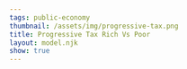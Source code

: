 ```yaml
---
tags: public-economy
thumbnail: /assets/img/progressive-tax.png
title: Progressive Tax Rich Vs Poor
layout: model.njk
show: true
---
```

<script defer>
const myCalculator = new EconVision();
myCalculator.setGraphs({'engine':'desmos','idDiv':'TheGraphForPoor','height':'650px','width':'50','left':'-25','right':'2500','bottom':'-15','top':'250','copy':true,'expressions':false,'zoomFit':true,'showXAxis':true,'showYAxis':true,'xAxisLabel':'h(hours)','yAxisLabel':'w($)'});
myCalculator.setGraphs({'engine':'desmos','idDiv':'TheGraphForRich','height':'650px','width':'50','left':'-25','right':'2500','bottom':'-15','top':'250','copy':true,'expressions':false,'zoomFit':true,'showXAxis':true,'showYAxis':true,'xAxisLabel':'h(hours)','yAxisLabel':'w($)'});

//Demand
myCalculator.addFuncInput({'idDiv':'demandCurve','title':'Demand Curve','func':'f_d(P)','latex':'200-\\frac{P}{10}','constraint':"\\left\\{P\\ge0\\right\\}",'color':'#299e46',hidden:true,'listGraphs':[0,1]});
myCalculator.addFuncInput({'idDiv':'supplyCurve','title':'Supply Curve','func':'f_s(P)','latex':'\\frac{P}{10}','constraint':"\\left\\{P\\ge0\\right\\}",'color':'#29369e',hidden:true,'listGraphs':[0,1]});

myCalculator.line();


//fraction from rich
myCalculator.addSliderInput({'idDiv':'fractionOfRich','title':'% From Rich','latex':'f_{pFR}','min':'0','max':'100','step':'1','defaultValue':'50','listGraphs':[0,1]});
myCalculator.addExpression({'calc':'simpleCompute','idDiv':'ratioOfPerFromRich','compute':"fractionOfRich/[100]",'NewfunEqu':'f_{rFR}','hidden':true,'listGraphs':[0]});

//SupplyDemand for Poor
myCalculator.addExpression({'calc':'simpleCompute','idDiv':'demandForPoor','compute':"demandCurve*ratioOfPerFromRich",'NewfunEqu':'f_{dFP}(P)','color':'#299e46','listGraphs':[0]});
myCalculator.addExpression({'calc':'simpleCompute','idDiv':'supplyForPoor','compute':"supplyCurve*ratioOfPerFromRich",'NewfunEqu':'f_{sFP}(P)','color':'#29369e','listGraphs':[0]});





// //SupplyDemand for Rich

myCalculator.addExpression({'calc':'simpleCompute','idDiv':'demandForRich','compute':"demandCurve*[1]",'NewfunEqu':'f_{dFR}(P)', 'color':'#299e46','listGraphs':[1]});
myCalculator.addExpression({'calc':'simpleCompute','idDiv':'supplyForRich','compute':"supplyCurve*[1]",'NewfunEqu':'f_{sFR}(P)', 'color':'#29369e','listGraphs':[1]});

myCalculator.addExpression({'calc':'simpleIntersect','idDiv':'clearingHoursRich','compute':"supplyForRich~demandForRich",'NewfunEqu':'\\mu','listGraphs':[1]});


myCalculator.addLabel({'idDiv':'clearingForRich','latex':'(\\mu_{x},\\mu_{y})','label':'','color':'#adadad','showLabel':true,'listGraphs':[1]});


// //Tax rate
myCalculator.addSliderInput({'idDiv':'proportionalTaxRate','title':'% Progressive Tax Rate','latex':'P_{tax}','min':'0','max':'100','step':'1','defaultValue':'20','listGraphs':[0,1]});

//Supplycurve After tax for rich
myCalculator.addExpression({'calc':'simpleCompute','idDiv':'supplyCurveAfterTaxRich','compute':"clearingHoursRich_y*proportionalTaxRate/[100]+supplyForRich",'NewfunEqu':'f_{sTR}(P)','color':'#8e62f3','lineStyle':Desmos.Styles.DASHED,'listGraphs':[1]});


myCalculator.addExpression({'calc':'simpleIntersect','idDiv':'DemandAfterTaxRich','compute':"supplyCurveAfterTaxRich~demandForRich",'NewfunEqu':'\\gamma','listGraphs':[1]});
myCalculator.addExpression({'calc':'simpleSubstitute','idDiv':'SupplyAfterTaxRich','parentIdDiv':'supplyForRich','NewfunEqu':'g(DemandAfterTaxRich_x)','hidden':true,'listGraphs':[1]});
myCalculator.addExpression({'idDiv':'DWLforRich','latex':"\\operatorname{polygon}\\left(\\left[\\left(\\mu_{x},\\mu_{y}\\right),\\left(\\gamma_{x},\\gamma_{y}\\right),\\left(\\gamma_{x},g(P)\\right)\\right]\\right)",'color':'#fbff00','lineWidth':'0','listGraphs':[1]});

//CalcDWL
myCalculator.addExpression({'calc':'simpleCompute','idDiv':'calcDWLRich','compute':"(clearingHoursRich_x-DemandAfterTaxRich_x)*(clearingHoursRich_y*proportionalTaxRate/[100])/[2]",'NewfunEqu':'f_{DWR}','min':'0','max':'\\mu_{x}*\\mu_{y}','step':'1','defaultValue':'f_{DWR}','listGraphs':[1]});

//End Rich Section




// //SupplyDemand for Poor


myCalculator.addExpression({'calc':'simpleIntersect','idDiv':'clearingHoursPoor','compute':"supplyForPoor~demandForPoor",'NewfunEqu':'\\mu','listGraphs':[0]});


myCalculator.addLabel({'idDiv':'clearingForPoor','latex':'(\\mu_{x},\\mu_{y})','label':'','color':'#adadad','showLabel':true,'listGraphs':[0]});



//Supplycurve After tax for Poor
myCalculator.addExpression({'calc':'simpleCompute','idDiv':'supplyCurveAfterTaxPoor','compute':"clearingHoursPoor_y*proportionalTaxRate/[100]+supplyForPoor",'NewfunEqu':'f_{sTP}(P)','color':'#8e62f3','lineStyle':Desmos.Styles.DASHED,'listGraphs':[0]});


myCalculator.addExpression({'calc':'simpleIntersect','idDiv':'DemandAfterTaxPoor','compute':"supplyCurveAfterTaxPoor~demandForPoor",'NewfunEqu':'\\gamma','listGraphs':[0]});
myCalculator.addExpression({'calc':'simpleSubstitute','idDiv':'SupplyAfterTaxPoor','parentIdDiv':'supplyForPoor','NewfunEqu':'g(DemandAfterTaxPoor_x)','hidden':true,'listGraphs':[0]});
myCalculator.addExpression({'idDiv':'DWLforPoor','latex':"\\operatorname{polygon}\\left(\\left[\\left(\\mu_{x},\\mu_{y}\\right),\\left(\\gamma_{x},\\gamma_{y}\\right),\\left(\\gamma_{x},g(P)\\right)\\right]\\right)",'color':'#fbff00','lineWidth':'0','listGraphs':[0]});

//CalcDWL
myCalculator.addExpression({'calc':'simpleCompute','idDiv':'calcDWLPoor','compute':"(clearingHoursPoor_x-DemandAfterTaxPoor_x)*(clearingHoursPoor_y*proportionalTaxRate/[100])/[2]",'NewfunEqu':'f_{DWP}','min':'0','max':'\\mu_{x}*\\mu_{y}','step':'1','defaultValue':'f_{DWP}','listGraphs':[0]});

//End Poor Section

myCalculator.setValue({'idDiv':'proportionalTaxRateValue','latex':'P_{tax}','decimal':'0','listGraphs':[0]});
myCalculator.setValue({'idDiv':'calcDWLRichValue','latex':'f_{DWR}','decimal':'0','listGraphs':[1]});
myCalculator.setValue({'idDiv':'calcDWLPoorValue','latex':'f_{DWP}','decimal':'0','listGraphs':[0]});



myCalculator.setInstructions({'title':'Demand Function','content':'Please input the demand function in terms of P. The demand curve will shift on the right-hand side of the graph, which represents the rich population. \\tip{"Whenever you update the demand or supply function, it’s important to recalculate both the demand and supply curves to see how they interact and determine the market equilibrium. To do this, please use the refresh button to recalculate both graphs."}'});
myCalculator.setInstructions({'title':'Supply Function','content':'Please input the supply function in terms of P. Again, this will represent the right-hand side of the graph.'});
myCalculator.setInstructions({'title':'Proportion From Rich','content':'Slide the <b>% From Rich</b> slider from 0 to 100% to adjust. At 100%, it means that the supply and demand for the poor will be in the same proportion as that of the rich. The default setting is 50%, which signifies that the poor have half the supply and demand compared to the rich.'});
myCalculator.setInstructions({'title':'Progressive Tax Rich vs. Poor','content':'Assume we tax both labor markets with the same proportion \\exp{proportionalTaxRateValue}%. The initial intuition is that rich people will pay more taxes than the poor because a progressive tax increases as income rises. However, upon examining the deadweight loss (DWL), we can see that the DWL for the rich is much larger than that for the poor, indicating inefficiency when imposing a progressive tax.<br>Let’s calculate both DWLs:<br>For the rich, the DWL is \\exp{calcDWLRichValue} $-hours, and for the poor, it is \\exp{calcDWLPoorValue} $-hours.<br>As we increase the inequality between the rich and the poor, we can observe that the difference in DWL also increases. This indicates that taxing the rich may not necessarily be efficient.\\theory{"Equity and Efficiency in Progressive Taxation","A progressive tax system aims to reduce income inequality by placing a higher tax burden on those with higher incomes, promoting a more equitable wealth distribution. While this approach can generate revenue for government programs, critics argue that excessive taxes on the rich may discourage investment and hinder economic growth. Striking a balance between equity and efficiency is crucial in implementing a progressive tax system."}'});


myCalculator.setCreators({
    title: "Developer",
    name: "Radi",
    school: "GS’23"
  });

  
myCalculator.setScriptPackage({'replaceExp':true,'replaceLatex':true,'replaceTip':true,'replaceTheory':true,'refresh':true});
</script>
